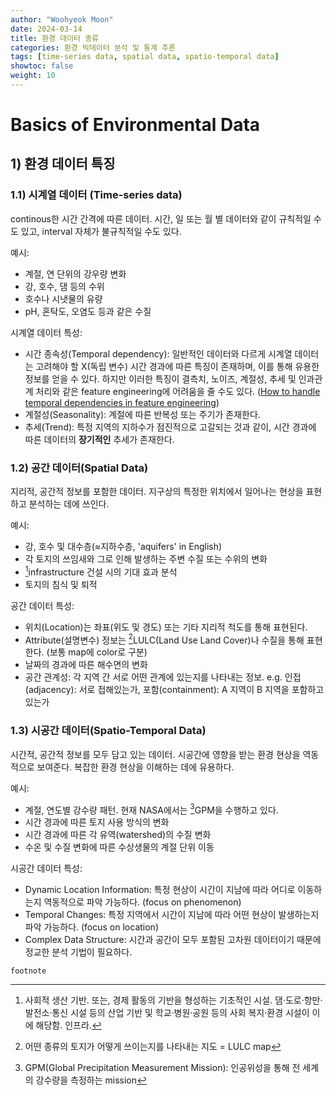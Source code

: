 ```yaml
---
author: "Woohyeok Moon"
date: 2024-03-14
title: 환경 데이터 종류
categories: 환경 빅데이터 분석 및 통계 추론
tags: [time-series data, spatial data, spatio-temporal data]
showtoc: false
weight: 10
---
```


# Basics of Environmental Data

## 1) 환경 데이터 특징

### 1.1) 시계열 데이터 (Time-series data)

continous한 시간 간격에 따른 데이터. 시간, 일 또는 월 별 데이터와 같이 규칙적일 수도 있고, interval 자체가 불규칙적일 수도 있다.

예시:
- 계절, 연 단위의 강우량 변화
- 강, 호수, 댐 등의 수위
- 호수나 시냇물의 유량
- pH, 혼탁도, 오염도 등과 같은 수질

시계열 데이터 특성:
- 시간 종속성(Temporal dependency): 일반적인 데이터와 다르게 시계열 데이터는 고려해야 할 X(독립 변수) 시간 경과에 따른 특징이 존재하며, 이를 통해 유용한 정보를 얻을 수 있다. 하지만 이러한 특징이 결측치, 노이즈, 계절성, 추세 및 인과관계 처리와 같은 feature engineering에 어려움을 줄 수도 있다. ([How to handle temporal dependencies in feature engineering](https://www.linkedin.com/advice/1/how-can-you-handle-temporal-dependencies-feature))
- 계절성(Seasonality): 계절에 따른 반복성 또는 주기가 존재한다.
- 추세(Trend): 특정 지역의 지하수가 점진적으로 고갈되는 것과 같이, 시간 경과에 따른 데이터의 **장기적인** 추세가 존재한다.

### 1.2) 공간 데이터(Spatial Data)

지리적, 공간적 정보를 포함한 데이터. 지구상의 특정한 위치에서 일어나는 현상을 표현하고 분석하는 데에 쓰인다.

예시:
- 강, 호수 및 대수층($\approx$지하수층, 'aquifers' in English)
- 각 토지의 쓰임새와 그로 인해 발생하는 주변 수질 또는 수위의 변화
- [^1]infrastructure 건설 시의 기대 효과 분석
- 토지의 침식 및 퇴적

공간 데이터 특성:
- 위치(Location)는 좌표(위도 및 경도) 또는 기타 지리적 척도를 통해 표현된다.
- Attribute(설명변수) 정보는 [^2]LULC(Land Use Land Cover)나 수질을 통해 표현한다. (보통 map에 color로 구분)
- 날짜의 경과에 따른 해수면의 변화
- 공간 관계성: 각 지역 간 서로 어떤 관계에 있는지를 나타내는 정보. e.g. 인접(adjacency): 서로 접해있는가, 포함(containment): A 지역이 B 지역을 포함하고 있는가

### 1.3) 시공간 데이터(Spatio-Temporal Data)

시간적, 공간적 정보를 모두 담고 있는 데이터. 시공간에 영향을 받는 환경 현상을 역동적으로 보여준다. 복잡한 환경 현상을 이해하는 데에 유용하다.

예시:
- 계절, 연도별 강수량 패턴. 현재 NASA에서는 [^3]GPM을 수행하고 있다.
- 시간 경과에 따른 토지 사용 방식의 변화
- 시간 경과에 따른 각 유역(watershed)의 수질 변화
- 수온 및 수질 변화에 따른 수상생물의 계절 단위 이동

시공간 데이터 특성:
- Dynamic Location Information: 특정 현상이 시간이 지남에 따라 어디로 이동하는지 역동적으로 파악 가능하다. (focus on phenomenon)
- Temporal Changes: 특정 지역에서 시간이 지남에 따라 어떤 현상이 발생하는지 파악 가능하다. (focus on location)
- Complex Data Structure: 시간과 공간이 모두 포함된 고차원 데이터이기 때문에 정교한 분석 기법이 필요하다.

`footnote`

[^1]: 사회적 생산 기반. 또는, 경제 활동의 기반을 형성하는 기초적인 시설. 댐·도로·항만·발전소·통신 시설 등의 산업 기반 및 학교·병원·공원 등의 사회 복지·환경 시설이 이에 해당함. 인프라.  
[^2]: 어떤 종류의 토지가 어떻게 쓰이는지를 나타내는 지도 = LULC map  
[^3]: GPM(Global Precipitation Measurement Mission): 인공위성을 통해 전 세계의 강수량을 측정하는 mission

